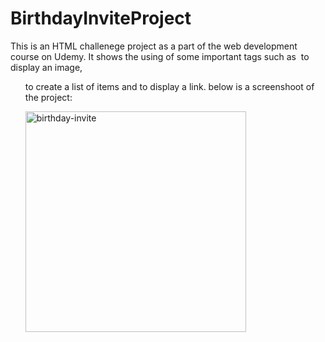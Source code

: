 # BirthdayInviteProject
This is an HTML challenege project as a part of the web development course on Udemy.
It shows the using of some important tags such as <img/> to display an image,<ul> to create a list of items and <a> to display a link.
below is a screenshoot of the project:

<img width="353" alt="birthday-invite" src="https://github.com/Silav/BirthdayInviteProject/assets/58553805/6584473d-cfc8-42df-a5f8-bac13ea75134">
